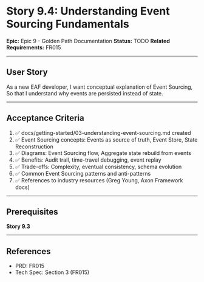 # Story 9.4: Understanding Event Sourcing Fundamentals

**Epic:** Epic 9 - Golden Path Documentation
**Status:** TODO
**Related Requirements:** FR015

---

## User Story

As a new EAF developer,
I want conceptual explanation of Event Sourcing,
So that I understand why events are persisted instead of state.

---

## Acceptance Criteria

1. ✅ docs/getting-started/03-understanding-event-sourcing.md created
2. ✅ Event Sourcing concepts: Events as source of truth, Event Store, State Reconstruction
3. ✅ Diagrams: Event Sourcing flow, Aggregate state rebuild from events
4. ✅ Benefits: Audit trail, time-travel debugging, event replay
5. ✅ Trade-offs: Complexity, eventual consistency, schema evolution
6. ✅ Common Event Sourcing patterns and anti-patterns
7. ✅ References to industry resources (Greg Young, Axon Framework docs)

---

## Prerequisites

**Story 9.3**

---

## References

- PRD: FR015
- Tech Spec: Section 3 (FR015)
